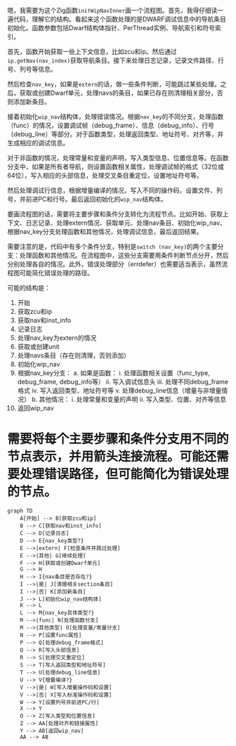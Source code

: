 嗯，我需要为这个Zig函数`initWipNavInner`画一个流程图。首先，我得仔细读一遍代码，理解它的结构。看起来这个函数处理的是DWARF调试信息中的导航条目初始化。函数参数包括Dwarf结构体指针、PerThread实例、导航索引和符号索引。

首先，函数开始获取一些上下文信息，比如zcu和ip。然后通过`ip.getNav(nav_index)`获取导航条目。接下来处理日志记录，记录文件路径、行号、列号等信息。

然后检查`nav_key`，如果是`extern`的话，做一些条件判断，可能跳过某些处理。之后，获取或创建Dwarf单元，处理navs的条目，如果已存在则清理相关部分，否则添加新条目。

接着初始化`wip_nav`结构体，处理错误情况。根据`nav_key`的不同分支，处理函数（func）的情况，设置调试帧（debug_frame）、信息（debug_info）、行号（debug_line）等部分。对于函数类型，处理返回类型、地址符号、对齐等，并生成相应的调试信息。

对于非函数的情况，处理常量和变量的声明，写入类型信息、位置信息等。在函数分支中，如果是所有者导航，则设置函数相关属性，处理调试帧的格式（32位或64位），写入相应的头部信息，处理交叉条目重定位，设置地址符号等。

然后处理调试行信息，根据增量编译的情况，写入不同的操作码，设置文件、列号，并前进PC和行号。最后返回初始化的`wip_nav`结构体。

要画流程图的话，需要将主要步骤和条件分支转化为流程节点。比如开始、获取上下文、日志记录、处理extern情况、获取单元、处理nav条目、初始化wip_nav、根据nav_key分支处理函数和其他情况，处理调试信息，最后返回结果。

需要注意的是，代码中有多个条件分支，特别是`switch (nav_key)`的两个主要分支：处理函数和其他情况。在流程图中，这些分支需要用条件判断节点分开，然后分别处理各自的情况。此外，错误处理部分（errdefer）也需要适当表示，虽然流程图可能简化错误处理的路径。

可能的结构是：

1. 开始
2. 获取zcu和ip
3. 获取nav和inst_info
4. 记录日志
5. 处理nav_key为extern的情况
6. 获取或创建unit
7. 处理navs条目（存在则清理，否则添加）
8. 初始化wip_nav
9. 根据nav_key分支：
   a. 如果是函数：
      i. 处理函数相关设置（func_type, debug_frame, debug_info等）
      ii. 写入调试信息头
      iii. 处理不同debug_frame格式
      iv. 写入返回类型、地址符号等
      v. 处理debug_line信息（增量与非增量情况）
   b. 其他情况：
      i. 处理常量和变量的声明
      ii. 写入类型、位置、对齐等信息
10. 返回wip_nav

需要将每个主要步骤和条件分支用不同的节点表示，并用箭头连接流程。可能还需要处理错误路径，但可能简化为错误处理的节点。
================================================
```mermaid
graph TD
    A[开始] --> B[获取zcu和ip]
    B --> C[获取nav和inst_info]
    C --> D[记录日志]
    D --> E{nav_key类型?}
    E -->|extern| F[检查条件并跳过处理]
    E -->|其他| G[继续处理]
    F --> H[获取或创建Dwarf单元]
    G --> H
    H --> I{nav条目是否存在?}
    I -->|是| J[清理相关section条目]
    I -->|否| K[添加新条目]
    J --> L[初始化wip_nav结构体]
    K --> L
    L --> M{nav_key具体类型?}
    M -->|func| N[处理函数分支]
    M -->|其他类型| O[处理变量/常量分支]
    N --> P[设置func属性]
    P --> Q[处理debug_frame格式]
    Q --> R[写入头部信息]
    R --> S[处理交叉重定位]
    S --> T[写入返回类型和地址符号]
    T --> U[处理debug_line信息]
    U --> V{增量编译?}
    V -->|是| W[写入增量操作码和设置]
    V -->|否| X[写入标准操作码和设置]
    W --> Y[设置列号并前进PC/行]
    X --> Y
    O --> Z[写入类型和位置信息]
    Z --> AA[处理对齐和链接属性]
    Y --> AB[返回wip_nav]
    AA --> AB
```